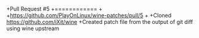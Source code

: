 +Pull Request #5
+============
+
+https://github.com/PlayOnLinux/wine-patches/pull/5
+
+Cloned https://github.com/iXit/wine
+Created patch file from the output of git diff using wine upstream
